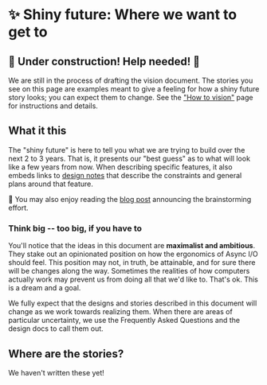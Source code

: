 # ✨ Shiny future: Where we want to get to

## 🚧 Under construction! Help needed! 🚧

We are still in the process of drafting the vision document. The stories you see on this page are examples meant to give a feeling for how a shiny future story looks; you can expect them to change. See the ["How to vision"][htv] page for instructions and details.

[htv]: ../how_to_vision.md

## What it this

The "shiny future" is here to tell you what we are trying to build over the next 2 to 3 years. That is, it presents our "best guess" as to what will look like a few years from now. When describing specific features, it also embeds links to [design notes] that describe the constraints and general plans around that feature.

🧐 You may also enjoy reading the [blog post] announcing the brainstorming effort.

[design notes]: ../design_notes.md
[blog post]: https://blog.rust-lang.org/2021/04/14/async-vision-doc-shiny-future.html

### Think big -- too big, if you have to

You'll notice that the ideas in this document are **maximalist and ambitious**. They stake out an opinionated position on how the ergonomics of Async I/O should feel. This position may not, in truth, be attainable, and for sure there will be changes along the way. Sometimes the realities of how computers actually work may prevent us from doing all that we'd like to. That's ok. This is a dream and a goal.

We fully expect that the designs and stories described in this document will change as we work towards realizing them. When there are areas of particular uncertainty, we use the Frequently Asked Questions and the design docs to call them out.

## Where are the stories?

We haven't written these yet!
